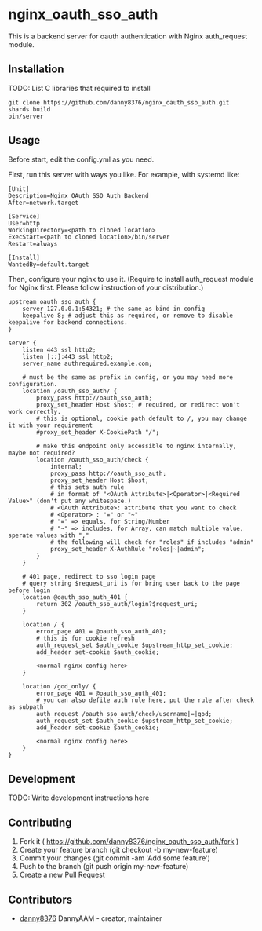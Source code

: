 # nginx_oauth_sso_auth

This is a backend server for oauth authentication with Nginx auth_request module.

## Installation

TODO: List C libraries that required to install

```shell
git clone https://github.com/danny8376/nginx_oauth_sso_auth.git
shards build
bin/server
```

## Usage

Before start, edit the config.yml as you need.

First, run this server with ways you like.
For example, with systemd like:

```
[Unit]
Description=Nginx OAuth SSO Auth Backend
After=network.target

[Service]
User=http
WorkingDirectory=<path to cloned location>
ExecStart=<path to cloned location>/bin/server
Restart=always

[Install]
WantedBy=default.target
```

Then, configure your nginx to use it. (Require to install auth_request module for Nginx first. Please follow instruction of your distribution.)

```
upstream oauth_sso_auth {
    server 127.0.0.1:54321; # the same as bind in config
    keepalive 8; # adjust this as required, or remove to disable keepalive for backend connections.
}

server {
    listen 443 ssl http2;
    listen [::]:443 ssl http2;
    server_name authrequired.example.com;

    # must be the same as prefix in config, or you may need more configuration.
    location /oauth_sso_auth/ {
        proxy_pass http://oauth_sso_auth;
        proxy_set_header Host $host; # required, or redirect won't work correctly.
        # this is optional, cookie path default to /, you may change it with your requirement
        #proxy_set_header X-CookiePath "/";
    
        # make this endpoint only accessible to nginx internally, maybe not required?
        location /oauth_sso_auth/check {
            internal;
            proxy_pass http://oauth_sso_auth;
            proxy_set_header Host $host;
            # this sets auth rule
            # in format of "<OAuth Attribute>|<Operator>|<Required Value>" (don't put any whitespace.)
            # <OAuth Attribute>: attribute that you want to check
            # <Operator> : "=" or "~"
            # "=" => equals, for String/Number
            # "~" => includes, for Array, can match multiple value, sperate values with ","
            # the following will check for "roles" if includes "admin"
            proxy_set_header X-AuthRule "roles|~|admin";
        }
    }

    # 401 page, redirect to sso login page
    # query string $request_uri is for bring user back to the page before login
    location @oauth_sso_auth_401 {
        return 302 /oauth_sso_auth/login?$request_uri;
    }

    location / {
        error_page 401 = @oauth_sso_auth_401;
        # this is for cookie refresh
        auth_request_set $auth_cookie $upstream_http_set_cookie;
        add_header set-cookie $auth_cookie;

        <normal nginx config here>
    }

    location /god_only/ {
        error_page 401 = @oauth_sso_auth_401;
        # you can also defile auth rule here, put the rule after check as subpath
        auth_request /oauth_sso_auth/check/username|=|god;
        auth_request_set $auth_cookie $upstream_http_set_cookie;
        add_header set-cookie $auth_cookie;

        <normal nginx config here>
    }
}
```

## Development

TODO: Write development instructions here

## Contributing

1. Fork it ( https://github.com/danny8376/nginx_oauth_sso_auth/fork )
2. Create your feature branch (git checkout -b my-new-feature)
3. Commit your changes (git commit -am 'Add some feature')
4. Push to the branch (git push origin my-new-feature)
5. Create a new Pull Request

## Contributors

- [danny8376](https://github.com/danny8376) DannyAAM - creator, maintainer
